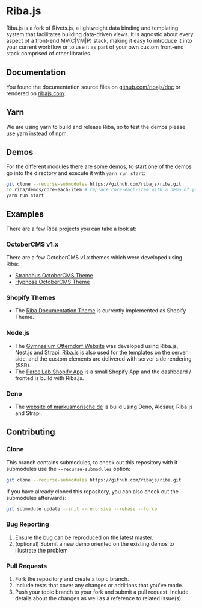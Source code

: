 # Riba.js

Riba.js is a fork of Rivets.js, a lightweight data binding and templating system that facilitates building data-driven views. It is agnostic about every aspect of a front-end MV(C|VM|P) stack, making it easy to introduce it into your current workflow or to use it as part of your own custom front-end stack comprised of other libraries.

## Documentation

You found the documentation source files on [github.com/ribajs/doc](https://github.com/ribajs/doc) or rendered on [ribajs.com](https://ribajs.com/).

## Yarn

We are using yarn to build and release Riba, so to test the demos please use yarn instead of npm.

## Demos

For the different modules there are some demos, to start one of the demos go into the directory and execute it with `yarn run start`: 

```bash
git clone --recurse-submodules https://github.com/ribajs/riba.git
cd riba/demos/core-each-item # replace core-each-item with a demo of your choice
yarn run start
```

## Examples

There are a few Riba projects you can take a look at:

### OctoberCMS v1.x

There are a few OctoberCMS v1.x themes which were developed using Riba:

* [Strandhus OctoberCMS Theme](https://github.com/ArtCodeStudio/strandhus-october-theme)
* [Hypnose OctoberCMS Theme](https://github.com/ArtCodeStudio/hypnose-october-theme)

### Shopify Themes

* The [Riba Documentation Theme](https://github.com/ribajs/doc) is currently implemented as Shopify Theme.

### Node.js

* The [Gymnasium Otterndorf Website](https://github.com/ArtCodeStudio/gymnasium-otterndorf-website) was developed using Riba.js, Nest.js and Strapi. Riba.js is also used for the templates on the server side, and the custom elements are delivered with server side rendering (SSR).
* The [ParcelLab Shopify App](https://github.com/ArtCodeStudio/parcel-lab-shopify-app) is a small Shopify App and the dashboard / fronted is build with Riba.js.

### Deno

* The [website of markusmorische.de](https://github.com/ArtCodeStudio/markus-morische-rechtsanwalt-website) is build using Deno, Alosaur, Riba.js and Strapi. 
## Contributing

### Clone

This branch contains submodules, to check out this repository with it submodules use the `--recurse-submodules` option:

```bash
git clone --recurse-submodules https://github.com/ribajs/riba.git
```

If you have already cloned this repository, you can also check out the submodules afterwards:

```bash
git submodule update --init --recursive --rebase --force
```

### Bug Reporting

1. Ensure the bug can be reproduced on the latest master.
2. (optional) Submit a new demo oriented on the existing demos to illustrate the problem

### Pull Requests

1. Fork the repository and create a topic branch.
2. Include tests that cover any changes or additions that you've made.
3. Push your topic branch to your fork and submit a pull request. Include details about the changes as well as a reference to related issue(s).
